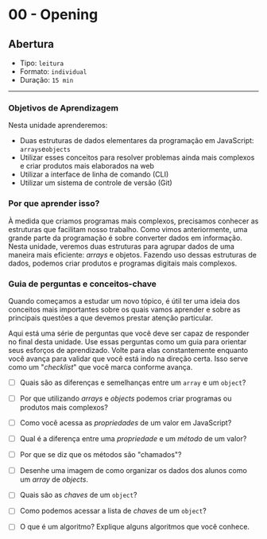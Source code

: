 # 00 - Opening

## Abertura

* Tipo: `leitura`
* Formato: `individual`
* Duração: `15 min`

***

### Objetivos de Aprendizagem

Nesta unidade aprenderemos:

* Duas estruturas de dados elementares da programação em JavaScript: `arrays`e`objects`
* Utilizar esses conceitos para resolver problemas ainda mais complexos e criar produtos mais elaborados na web
* Utilizar a interface de linha de comando \(CLI\)
* Utilizar um sistema de controle de versão \(Git\)

### Por que aprender isso?

À medida que criamos programas mais complexos, precisamos conhecer as estruturas que facilitam nosso trabalho. Como vimos anteriormente, uma grande parte da programação é sobre converter dados em informação. Nesta unidade, veremos duas estruturas para agrupar dados de uma maneira mais eficiente: _arrays_ e objetos. Fazendo uso dessas estruturas de dados, podemos criar produtos e programas digitais mais complexos.

### Guia de perguntas e conceitos-chave

Quando começamos a estudar um novo tópico, é útil ter uma ideia dos conceitos mais importantes sobre os quais vamos aprender e sobre as principais questões a que devemos prestar atenção particular.

Aqui está uma série de perguntas que você deve ser capaz de responder no final desta unidade. Use essas perguntas como um guia para orientar seus esforços de aprendizado. Volte para elas constantemente enquanto você avança para validar que você está indo na direção certa. Isso serve como um "_checklist_" que você marca conforme avança.

* [ ]  Quais são as diferenças e semelhanças entre um `array` e um `object`?
* [ ]  Por que utilizando _arrays_ e _objects_ podemos criar programas ou produtos mais complexos?
* [ ]  Como você acessa as _propriedades_ de um valor em JavaScript?
* [ ]  Qual é a diferença entre uma _propriedade_ e um _método_ de um valor?
* [ ]  Por que se diz que os métodos são "chamados"?
* [ ]  Desenhe uma imagem de como organizar os dados dos alunos como um _array_  de _objects_.
* [ ]  Quais são as _chaves_ de um `object`?
* [ ]  Como podemos acessar a lista de _chaves_ de um `object`?
* [ ]  O que é um algoritmo? Explique alguns algoritmos que você conhece.

